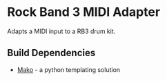 # Rock Band 3 MIDI Adapter
Adapts a MIDI input to a RB3 drum kit.

## Build Dependencies
- [Mako](https://www.makotemplates.org/download.html) - a python templating solution
